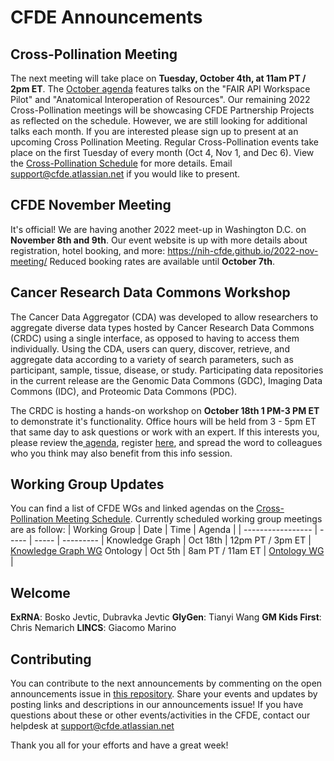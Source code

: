 # CFDE Announcements

## Cross-Pollination Meeting
The next meeting will take place on **Tuesday, October 4th, at 11am PT / 2pm ET**. The [October agenda](https://docs.google.com/document/d/1g7dCAIyLMtl_GFTlLTr5_5VdqaWjP32mRnqyE2bl-dM/edit?pli=1) features talks on the "FAIR API Workspace Pilot" and  "Anatomical Interoperation of Resources". Our remaining 2022 Cross-Pollination meetings will be showcasing CFDE Partnership Projects as reflected on the schedule. However, we are still looking for additional talks each month. If you are interested please sign up to present at an upcoming Cross Pollination Meeting. Regular Cross-Pollination events take place on the first Tuesday of every month (Oct 4, Nov 1, and Dec 6). View the [Cross-Pollination Schedule](https://docs.google.com/spreadsheets/d/1hQAeOLkivUZZnwZ_KxfGw3neezMaWbrPk9nnFiKfQGA/edit?usp=sharing) for more details. Email [support@cfde.atlassian.net](mailto:support@cfde.atlassian.net) if you would like to present.

## CFDE November Meeting
It's official! We are having another 2022 meet-up in Washington D.C. on **November 8th and 9th**. Our event website is up with more details about registration, hotel booking, and more: https://nih-cfde.github.io/2022-nov-meeting/ Reduced booking rates are available until **October 7th**.

## Cancer Research Data Commons Workshop
The Cancer Data Aggregator (CDA) was developed to allow researchers to aggregate diverse data types hosted by Cancer Research Data Commons (CRDC) using a single interface, as opposed to having to access them individually. Using the CDA, users can query, discover, retrieve, and aggregate data according to a variety of search parameters, such as participant, sample, tissue, disease, or study. Participating data repositories in the current release are the Genomic Data Commons (GDC), Imaging Data Commons (IDC), and Proteomic Data Commons (PDC).

The CRDC is hosting a  hands-on workshop on **October 18th 1 PM-3 PM ET** to demonstrate it's functionality. Office hours will be held from 3 - 5pm ET that same day to ask questions or work with an expert. If this interests you, please review the[ agenda](https://urldefense.us/v3/__https://docs.google.com/document/d/1idpJU1tktH5ug9WaOCFFIHJaB2vrJDQ_1fH07hmHJ6s/edit__;!!JRQnnSFuzw7wjAKq6ti6!hZOiuj5LzHhcI4g9Nj4bZwKO6d_FjaOBMaJDPacGFSl8Jewo1wi4JUPLBujjdS00HmE6$), register [here](https://urldefense.us/v3/__https://docs.google.com/forms/d/e/1FAIpQLScxzEadsqKEKLKO1qY6j6jtqvzxcz43GUfbfwPoPEjx4C7xGw/viewform__;!!JRQnnSFuzw7wjAKq6ti6!hZOiuj5LzHhcI4g9Nj4bZwKO6d_FjaOBMaJDPacGFSl8Jewo1wi4JUPLBujjddUeDnMg$), and spread the word to colleagues who you think may also benefit from this info session.

## Working Group Updates
You can find a list of CFDE WGs and linked agendas on the [Cross-Pollination Meeting Schedule](https://docs.google.com/spreadsheets/d/1hQAeOLkivUZZnwZ_KxfGw3neezMaWbrPk9nnFiKfQGA/edit?usp=sharing). Currently scheduled working group meetings are as follow: 
| Working Group | Date | Time | Agenda |
| ----------------- | ----- | ----- | --------- | 
Knowledge Graph | Oct 18th | 12pm PT / 3pm ET | [Knowledge Graph WG](https://docs.google.com/document/d/1WvpkLxWPW0XxZsam6jEJeEUQr2sQ0EWC/edit?usp=sharing&ouid=111367545760360703840&rtpof=true&sd=true)
Ontology | Oct 5th  | 8am PT / 11am ET | [Ontology WG](https://docs.google.com/document/d/1VoHHBeWfol6XNJa3kzOnOFuTaIrcLYbqKYQcOnj1oh4/edit?usp=sharing) |

## Welcome
**ExRNA**: Bosko Jevtic, Dubravka Jevtic
**GlyGen**: Tianyi Wang
**GM Kids First**: Chris Nemarich
**LINCS**: Giacomo Marino

## Contributing
You can contribute to the next announcements by commenting on the open announcements issue in [this repository](https://github.com/nih-cfde/announcements/issues). Share your events and updates by posting links and descriptions in our announcements issue! If you have questions about these or other events/activities in the CFDE, contact our helpdesk at support@cfde.atlassian.net

Thank you all for your efforts and have a great week!
